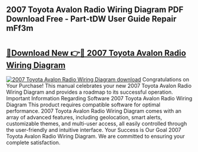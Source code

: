 ## 2007 Toyota Avalon Radio Wiring Diagram PDF Download Free - Part-tDW User Guide Repair mFf3m

# <h2><a href="http://dfku8t.blite.top/?on=2007+Toyota+Avalon+Radio+Wiring+Diagram">🔗Download New 👉🔴 2007 Toyota Avalon Radio Wiring Diagram</a></h2>

[![2007 Toyota Avalon Radio Wiring Diagram download](https://i.imgur.com/lujVjoI.png)](http://dfku8t.blite.top/?on=2007+Toyota+Avalon+Radio+Wiring+Diagram)
Congratulations on Your Purchase! This manual celebrates your new 2007 Toyota Avalon Radio Wiring Diagram and provides a roadmap to its successful operation. Important Information Regarding Software 2007 Toyota Avalon Radio Wiring Diagram This product requires compatible software for optimal performance. 2007 Toyota Avalon Radio Wiring Diagram comes with an array of advanced features, including geolocation, smart alerts, customizable themes, and multi-user access, all easily controlled through the user-friendly and intuitive interface. Your Success is Our Goal 2007 Toyota Avalon Radio Wiring Diagram. We are committed to ensuring your complete satisfaction.
